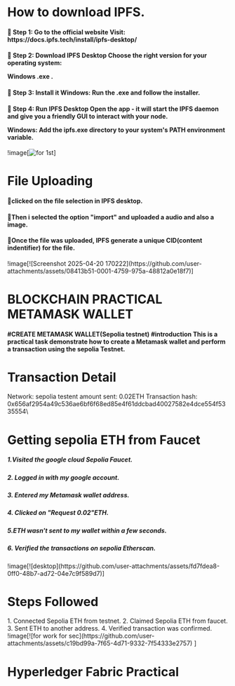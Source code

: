 <h1>How to download IPFS.</h1>
<h4>🔹 Step 1: Go to the official website Visit: https://docs.ipfs.tech/install/ipfs-desktop/
</h4>
<h4>🔹 Step 2: Download IPFS Desktop Choose the right version for your operating system:

Windows .exe .</h4>
<h4>🔹 Step 3: Install it Windows: Run the .exe and follow the installer.</h4>
<h4>🔹 Step 4: Run IPFS Desktop Open the app - it will start the IPFS daemon and give you a friendly GUI to interact with your node.

Windows: Add the ipfs.exe directory to your system's PATH environment variable.</h4>
!image[![for 1st](https://github.com/user-attachments/assets/ca0fd236-2a4a-490f-8213-1d9bf1b76319)]


<h1>File Uploading</h1>
<h4>🔹clicked on the file selection in IPFS desktop.</h4>
<h4>🔹Then i selected the option "import" and uploaded a audio and also a image.</h4>
<h4>🔹Once the file was uploaded, IPFS generate a unique CID(content indentifier) for the file.</h4>
!image[![Screenshot 2025-04-20 170222](https://github.com/user-attachments/assets/08413b51-0001-4759-975a-48812a0e18f7)]


<!---
tarun893/tarun893 is a ✨ special ✨ repository because its `README.md` (this file) appears on your GitHub profile.
You can click the Preview link to take a look at your changes.
--->
<h1>BLOCKCHAIN PRACTICAL METAMASK WALLET</h1>
<H4>#CREATE METAMASK WALLET(Sepolia testnet) #introduction This is a practical task demonstrate how to create
a Metamask wallet and perform a transaction using the sepolia Testnet.</H4>

<h1>Transaction Detail</h1>
Network: sepolia testent amount sent: 0.02ETH Transaction hash:
0x656af2954a49c536ae6bf6f68ed85e4f61ddcbad40027582e4dce554f5335554\

<h1>Getting sepolia ETH from Faucet</h1>

<h5>1.Visited the google cloud Sepolia Faucet.</h5>
<h5>2. Logged in with my google account.</h5>
<h5>3. Entered my Metamask wallet address.</h5>
<h5>4. Clicked on "Request 0.02"ETH.</h5>
<h5>5.ETH wasn't sent to my wallet within a few seconds.</h5>
<h5>6. Verified the transactions on sepolia Etherscan.</h5>
!image[![desktop](https://github.com/user-attachments/assets/fd7fdea8-0ff0-48b7-ad72-04e7c9f589d7)]
<h1>Steps Followed</h1>
1. Connected Sepolia ETH from testnet.
2. Claimed Sepolia ETH from faucet.
3. Sent ETH to another address.
4. Verified transaction was confirmed.
!image[![for work for sec](https://github.com/user-attachments/assets/c19bd99a-7f65-4d71-9332-7f54333e2757)
]
<h1>Hyperledger Fabric Practical</h1>

